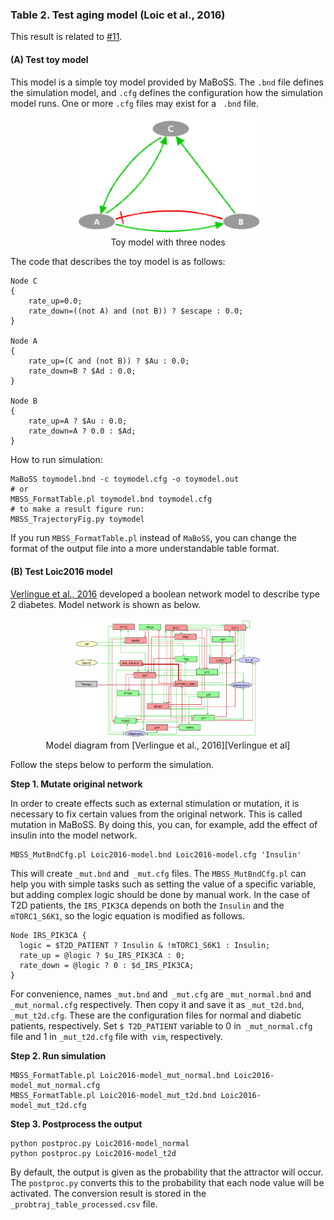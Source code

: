 ### Table 2. Test aging model (Loic et al., 2016)
This result is related to [#11](https://github.com/jehoons/sbie_aging/issues/11).

#### (**A**) Test toy model

This model is a simple toy model provided by MaBoSS. The `.bnd` file defines the simulation model, and `.cfg` defines the configuration how the simulation model runs. One or more `.cfg` files may exist for a ` .bnd` file.

<p align=center>
<img src="../../assets/img/maboss-toymodel.png" width="300" /><br>
Toy model with three nodes
</p>

The code that describes the toy model is as follows:
```
Node C
{
    rate_up=0.0;
    rate_down=((not A) and (not B)) ? $escape : 0.0;
}

Node A
{
    rate_up=(C and (not B)) ? $Au : 0.0;
    rate_down=B ? $Ad : 0.0;
}

Node B
{
    rate_up=A ? $Au : 0.0;
    rate_down=A ? 0.0 : $Ad;
}
```

How to run simulation:

```
MaBoSS toymodel.bnd -c toymodel.cfg -o toymodel.out
# or
MBSS_FormatTable.pl toymodel.bnd toymodel.cfg
# to make a result figure run:
MBSS_TrajectoryFig.py toymodel
```

If you run `MBSS_FormatTable.pl` instead of `MaBoSS`, you can change the format of the output file into a more understandable table format.

#### (**B**) Test Loic2016 model

[Verlingue et al., 2016][Verlingue et al] developed a boolean network model to describe type 2 diabetes. Model network is shown as below.

<p align=center>
<img src="../../assets/img/verlingue2016-1.png" width="300" /><br>
Model diagram from [Verlingue et al., 2016][Verlingue et al]
</p>

Follow the steps below to perform the simulation.

**Step 1. Mutate original network**

In order to create effects such as external stimulation or mutation, it is necessary to fix certain values from the original network. This is called mutation in MaBoSS. By doing this, you can, for example, add the effect of insulin into the model network.

```
MBSS_MutBndCfg.pl Loic2016-model.bnd Loic2016-model.cfg 'Insulin'
```

This will create `_mut.bnd` and` _mut.cfg` files. The `MBSS_MutBndCfg.pl` can help you with simple tasks such as setting the value of a specific variable, but adding complex logic should be done by manual work. In the case of T2D patients, the `IRS_PIK3CA` depends on both the `Insulin` and the` mTORC1_S6K1`, so the logic equation is modified as follows.

```
Node IRS_PIK3CA {
  logic = $T2D_PATIENT ? Insulin & !mTORC1_S6K1 : Insulin;
  rate_up = @logic ? $u_IRS_PIK3CA : 0;
  rate_down = @logic ? 0 : $d_IRS_PIK3CA;
}
```

For convenience, names `_mut.bnd` and` _mut.cfg` are `_mut_normal.bnd` and` _mut_normal.cfg` respectively. Then copy it and save it as `_mut_t2d.bnd`,` _mut_t2d.cfg`. These are the configuration files for normal and diabetic patients, respectively. Set `$ T2D_PATIENT` variable to 0 in` _mut_normal.cfg` file and 1 in `_mut_t2d.cfg` file with` vim`, respectively.

**Step 2. Run simulation**

```
MBSS_FormatTable.pl Loic2016-model_mut_normal.bnd Loic2016-model_mut_normal.cfg
MBSS_FormatTable.pl Loic2016-model_mut_t2d.bnd Loic2016-model_mut_t2d.cfg
```

**Step 3. Postprocess the output**
```
python postproc.py Loic2016-model_normal
python postproc.py Loic2016-model_t2d
```

By default, the output is given as the probability that the attractor will occur. The `postproc.py` converts this to the probability that each node value will be activated. The conversion result is stored in the  `_probtraj_table_processed.csv` file.


[Verlingue et al]: ../../assets/paper/Verlingue%20et%20al.%20-%202016%20-%20A%20comprehensive%20approach%20to%20the%20molecular%20determin.pdf

